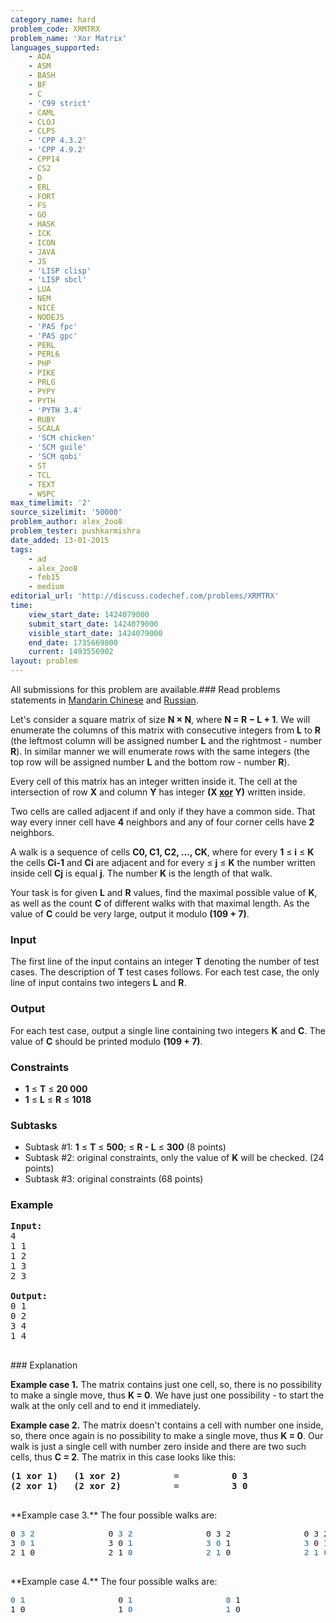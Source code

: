 ```yaml
---
category_name: hard
problem_code: XRMTRX
problem_name: 'Xor Matrix'
languages_supported:
    - ADA
    - ASM
    - BASH
    - BF
    - C
    - 'C99 strict'
    - CAML
    - CLOJ
    - CLPS
    - 'CPP 4.3.2'
    - 'CPP 4.9.2'
    - CPP14
    - CS2
    - D
    - ERL
    - FORT
    - FS
    - GO
    - HASK
    - ICK
    - ICON
    - JAVA
    - JS
    - 'LISP clisp'
    - 'LISP sbcl'
    - LUA
    - NEM
    - NICE
    - NODEJS
    - 'PAS fpc'
    - 'PAS gpc'
    - PERL
    - PERL6
    - PHP
    - PIKE
    - PRLG
    - PYPY
    - PYTH
    - 'PYTH 3.4'
    - RUBY
    - SCALA
    - 'SCM chicken'
    - 'SCM guile'
    - 'SCM qobi'
    - ST
    - TCL
    - TEXT
    - WSPC
max_timelimit: '2'
source_sizelimit: '50000'
problem_author: alex_2oo8
problem_tester: pushkarmishra
date_added: 13-01-2015
tags:
    - ad
    - alex_2oo8
    - feb15
    - medium
editorial_url: 'http://discuss.codechef.com/problems/XRMTRX'
time:
    view_start_date: 1424079000
    submit_start_date: 1424079000
    visible_start_date: 1424079000
    end_date: 1735669800
    current: 1493556902
layout: problem
---
```

All submissions for this problem are available.###  Read problems statements in [Mandarin Chinese](http://www.codechef.com/download/translated/FEB15/mandarin/XRMTRX.pdf) and [Russian](http://www.codechef.com/download/translated/FEB15/russian/XRMTRX.pdf).

Let's consider a square matrix of size **N × N**, where **N = R −­­­­­­­­­­­ L + 1**. We will enumerate the columns of this matrix with consecutive integers from **L** to **R** (the leftmost column will be assigned number **L** and the rightmost - number **R**). In similar manner we will enumerate rows with the same integers (the top row will be assigned number **L** and the bottom row - number **R**).

Every cell of this matrix has an integer written inside it. The cell at the intersection of row **X** and column **Y** has integer **(X [xor](http://en.wikipedia.org/wiki/Bitwise_operation#XOR) Y)** written inside.

Two cells are called adjacent if and only if they have a common side. That way every inner cell have **4** neighbors and any of four corner cells have **2** neighbors.

A walk is a sequence of cells **C0, C1, C2, ..., CK**, where for every **1** ≤ **i** ≤ **K** the cells **Ci-1** and **Ci** are adjacent and for every  ≤ **j** ≤ **K** the number written inside cell **Cj** is equal **j**. The number **K** is the length of that walk.

Your task is for given **L** and **R** values, find the maximal possible value of **K**, as well as the count **C** of different walks with that maximal length. As the value of **C** could be very large, output it modulo **(109 + 7)**.

### Input

The first line of the input contains an integer **T** denoting the number of test cases. 
The description of **T** test cases follows. 
For each test case, the only line of input contains two integers **L** and **R**.

### Output

For each test case, output a single line containing two integers **K** and **C**. 
The value of **C** should be printed modulo **(109 + 7)**.

### Constraints

- **1** ≤ **T** ≤ **20 000**
- **1** ≤ **L** ≤ **R** ≤ **1018**

### Subtasks

- Subtask #1: **1** ≤ **T** ≤ **500**;  ≤ **R - L** ≤ **300** (8 points)
- Subtask #2: original constraints, only the value of **K** will be checked. (24 points)
- Subtask #3: original constraints (68 points)

### Example

<pre><b>Input:</b>
4
1 1
1 2
1 3
2 3

<b>Output:</b>
0 1
0 2
3 4
1 4

</pre>### Explanation
**Example case 1.** The matrix contains just one cell, so, there is no possibility to make a single move, thus **K = 0**. We have just one possibility - to start the walk at the only cell and to end it immediately.

**Example case 2.** The matrix doesn't contains a cell with number one inside, so, there once again is no possibility to make a single move, thus **K = 0**. Our walk is just a single cell with number zero inside and there are two such cells, thus **C = 2**. The matrix in this case looks like this:

<pre>
<b>(1 xor 1)   (1 xor 2)</b>          =          <b>0 3</b>
<b>(2 xor 1)   (2 xor 2)</b>          =          <b>3 0</b>

</pre>**Example case 3.** The four possible walks are:
<pre><font size="3">0 <b><font color="#578fb2">3 2</font></b>               0 <b><font color="#578fb2">3 2</font></b>               0 3 2               0 3 2
3 <b><font color="#578fb2">0 1</font></b>               3 0 <b><font color="#578fb2">1</font></b>               <b><font color="#578fb2">3 0</font></b> 1               <b><font color="#578fb2">3</font></b> 0 1
2 1 0               2 1 <b><font color="#578fb2">0</font></b>               <b><font color="#578fb2">2 1</font></b> 0               <b><font color="#578fb2">2 1 0</font></b>
</font>
</pre>**Example case 4.** The four possible walks are:
<pre><font size="3"><b><font color="#578fb2">0 1</font></b>                   0 <b><font color="#578fb2">1</font></b>                   <b><font color="#578fb2">0</font></b> 1                   0 1
1 0                   1 <b><font color="#578fb2">0</font></b>                   <b><font color="#578fb2">1</font></b> 0                   <b><font color="#578fb2">1 0</font></b>
</font>
</pre>